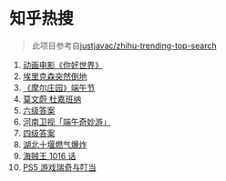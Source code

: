 # 知乎热搜

> 此项目参考自[justjavac/zhihu-trending-top-search](https://github.com/justjavac/zhihu-trending-top-search/blob/main/utils.ts)

<!-- BEGIN -->
  <!-- 最后更新时间:Sun Jun 13 2021 21:09:11 GMT+0000 (Coordinated Universal Time) -->
  1. [动画电影《你好世界》](https://www.zhihu.com/search?q=你好世界)
1. [埃里克森突然倒地](https://www.zhihu.com/search?q=埃里克森)
1. [《摩尔庄园》端午节](https://www.zhihu.com/search?q=摩尔庄园)
1. [莫文蔚 杜嘉班纳](https://www.zhihu.com/search?q=莫文蔚)
1. [六级答案](https://www.zhihu.com/search?q=六级答案)
1. [河南卫视「端午奇妙游」](https://www.zhihu.com/search?q=端午奇妙游)
1. [四级答案](https://www.zhihu.com/search?q=四级答案)
1. [湖北十堰燃气爆炸](https://www.zhihu.com/search?q=十堰燃气爆炸)
1. [海贼王 1016 话](https://www.zhihu.com/search?q=海贼王)
1. [PS5 游戏瑞奇与叮当](https://www.zhihu.com/search?q=瑞奇与叮当)
  <!-- END -->